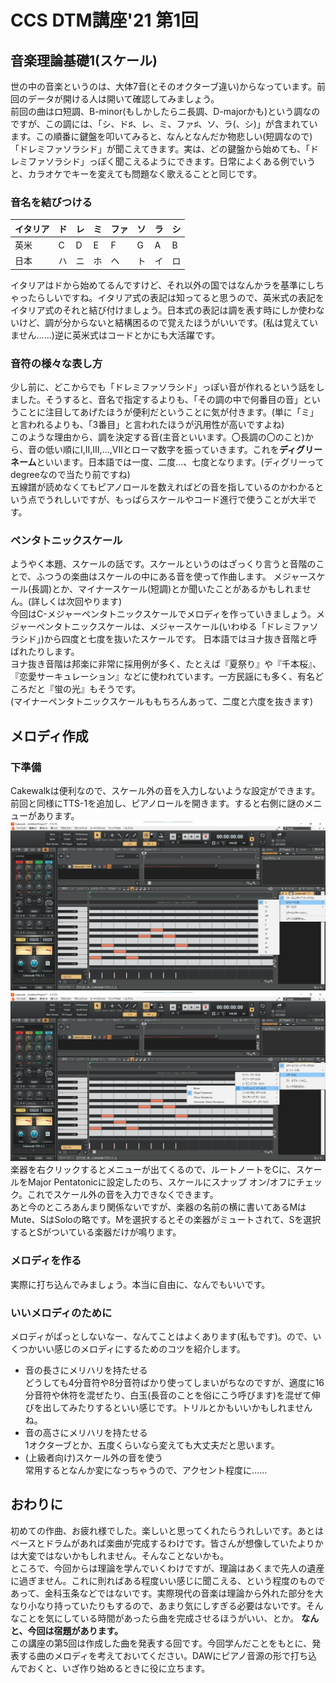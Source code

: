# CCS DTM講座'21 第1回

## 音楽理論基礎1(スケール)

世の中の音楽というのは、大体7音(とそのオクターブ違い)からなっています。前回のデータが開ける人は開いて確認してみましょう。  
前回の曲はロ短調、B-minor(もしかしたらニ長調、D-majorかも)という調なのですが、この調には、「シ、ド♯、レ、ミ、ファ♯、ソ、ラ(、シ)」が含まれています。この順番に鍵盤を叩いてみると、なんとなんだか物悲しい(短調なので)「ドレミファソラシド」が聞こえてきます。実は、どの鍵盤から始めても、「ドレミファソラシド」っぽく聞こえるようにできます。日常によくある例でいうと、カラオケでキーを変えても問題なく歌えることと同じです。

### 音名を結びつける
|イタリア|ド|レ|ミ|ファ|ソ|ラ|シ|
|:----|:----|:----|:----|:----|:----|:----|:----|
|英米|C|D|E|F|G|A|B|
|日本|ハ|ニ|ホ|ヘ|ト|イ|ロ|  

イタリアはドから始めてるんですけど、それ以外の国ではなんかラを基準にしちゃったらしいですね。イタリア式の表記は知ってると思うので、英米式の表記をイタリア式のそれと結び付けましょう。日本式の表記は調を表す時にしか使わないけど、調が分からないと結構困るので覚えたほうがいいです。(私は覚えていません……)逆に英米式はコードとかにも大活躍です。

### 音符の様々な表し方
少し前に、どこからでも「ドレミファソラシド」っぽい音が作れるという話をしました。そうすると、音名で指定するよりも、「その調の中で何番目の音」ということに注目してあげたほうが便利だということに気が付きます。(単に「ミ」と言われるよりも、「3番目」と言われたほうが汎用性が高いですよね)  
このような理由から、調を決定する音(主音といいます。〇長調の〇のこと)から、音の低い順にI,II,III,...,VIIとローマ数字を振っていきます。これを**ディグリーネーム**といいます。日本語では一度、二度…、七度となります。(ディグリーってdegreeなので当たり前ですね)  
五線譜が読めなくてもピアノロールを数えればどの音を指しているのかわかるという点でうれしいですが、もっぱらスケールやコード進行で使うことが大半です。

### ペンタトニックスケール
ようやく本題、スケールの話です。スケールというのはざっくり言うと音階のことで、ふつうの楽曲はスケールの中にある音を使って作曲します。
メジャースケール(長調)とか、マイナースケール(短調)とか聞いたことがあるかもしれません。(詳しくは次回やります)  
今回はC-メジャーペンタトニックスケールでメロディを作っていきましょう。メジャーペンタトニックスケールは、メジャースケール(いわゆる「ドレミファソラシド」)から四度と七度を抜いたスケールです。
日本語ではヨナ抜き音階と呼ばれたりします。  
ヨナ抜き音階は邦楽に非常に採用例が多く、たとえば『夏祭り』や『千本桜』、『恋愛サーキュレーション』などに使われています。一方民謡にも多く、有名どころだと『蛍の光』もそうです。   
(マイナーペンタトニックスケールももちろんあって、二度と六度を抜きます)

## メロディ作成

### 下準備
Cakewalkは便利なので、スケール外の音を入力しないような設定ができます。前回と同様にTTS-1を追加し、ピアノロールを開きます。すると右側に謎のメニューがあります。
![](./images/dtm007.png)
![](./images/dtm008.png)
楽器を右クリックするとメニューが出てくるので、ルートノートをCに、スケールをMajor Pentatonicに設定したのち、スケールにスナップ オン/オフにチェック。これでスケール外の音を入力できなくできます。  
あと今のところあんまり関係ないですが、楽器の名前の横に書いてあるMはMute、SはSoloの略です。Mを選択するとその楽器がミュートされて、Sを選択するとSがついている楽器だけが鳴ります。

### メロディを作る
実際に打ち込んでみましょう。本当に自由に、なんでもいいです。

### いいメロディのために
メロディがぱっとしないなー、なんてことはよくあります(私もです)。ので、いくつかいい感じのメロディにするためのコツを紹介します。
* 音の長さにメリハリを持たせる  
どうしても4分音符や8分音符ばかり使ってしまいがちなのですが、適度に16分音符や休符を混ぜたり、白玉(長音のことを俗にこう呼びます)を混ぜて伸びを出してみたりするといい感じです。トリルとかもいいかもしれませんね。
* 音の高さにメリハリを持たせる  
1オクターブとか、五度くらいなら変えても大丈夫だと思います。
* (上級者向け)スケール外の音を使う  
常用するとなんか変になっちゃうので、アクセント程度に……

## おわりに
初めての作曲、お疲れ様でした。楽しいと思ってくれたらうれしいです。あとはベースとドラムがあれば楽曲が完成するわけです。皆さんが想像していたよりかは大変ではないかもしれません。そんなことないかも。  
ところで、今回からは理論を学んでいくわけですが、理論はあくまで先人の遺産に過ぎません。これに則ればある程度いい感じに聞こえる、という程度のものであって、金科玉条などではないです。実際現代の音楽は理論から外れた部分を大なり小なり持っていたりもするので、あまり気にしすぎる必要はないです。そんなことを気にしている時間があったら曲を完成させるほうがいい、とか。
**なんと、今回は宿題があります。**  
この講座の第5回は作成した曲を発表する回です。今回学んだことをもとに、発表する曲のメロディを考えておいてください。DAWにピアノ音源の形で打ち込んでおくと、いざ作り始めるときに役に立ちます。